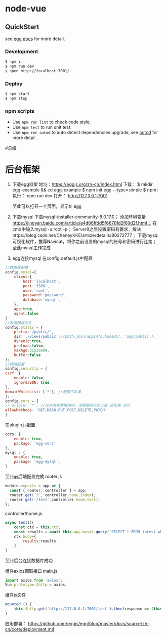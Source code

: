 # node-vue

## QuickStart

<!-- add docs here for user -->

see [egg docs][egg] for more detail.

### Development

```bash
$ npm i
$ npm run dev
$ open http://localhost:7001/
```

### Deploy

```bash
$ npm start
$ npm stop
```

### npm scripts

- Use `npm run lint` to check code style.
- Use `npm test` to run unit test.
- Use `npm run autod` to auto detect dependencies upgrade, see [autod](https://www.npmjs.com/package/autod) for more detail.


[egg]: https://eggjs.org

#总结

# 后台框架
1. 下载egg框架 
    地址：https://eggjs.org/zh-cn/index.html
    下载：
        $ mkdir egg-example && cd egg-example
        $ npm init egg --type=simple
        $ npm i
    执行：
        npm run dev
    打开：
        http://127.0.0.1:7001

    至此可以打开一个页面，显示hi egg

2. 下载mysql
    下载mysql-installer-community-8.0.17.0；
    添加环境变量 https://jingyan.baidu.com/article/e4d08ffdd5f6670fd2f60d2f.html；
    在cmd中输入mysql -u root -p；
    Server8之后设置密码有要求，解决https://blog.csdn.net/CheneyKKE/article/details/80272777；
    下载mysql可视化软件，推荐Navicat，将你之前设置的mysql的账号和密码进行连接；
    至此mysql工作完成

3. egg连接mysql
在config.default.js中配置
```js
//数据库配置
config.mysql={
    client:{
        host:'localhost',
        port:'3306',
        user:'root',
        password:'password',
        database:'mysql',
    },
    app:true,
    agent:false
}
//前端模板交互
config.static = {
    prefix:'/public/',
    dir:'./views/public',//path.join(appInfo.baseDir, 'app/public'),
    dynamic:true,
    preload:false,
    maxAge:31536000,
    buffer:false
};
//跨域配置
config.security = {
csrf: {
    enable: false,
    ignoreJSON: true
},
domainWhiteList: ['*'], //配置白名单
};
config.cors = {
// origin: '*', //允许所有跨域访问，注释掉则允许上面 白名单 访问
allowMethods: 'GET,HEAD,PUT,POST,DELETE,PATCH'
}
```
在plugin.js配置
```js
cors: {
    enable: true,
    package: 'egg-cors'
},
mysql : {
    enable: true,
    package: 'egg-mysql',
}
```
至此前后端配置完成
router.js
```js
module.exports = app => {
  const { router, controller } = app;
  router.get('/', controller.home.index);
  router.get('/test',controller.home.test);
};
```
controller/home.js
```js
async test(){
    const ctx = this.ctx;
    const results = await this.app.mysql.query('SELECT * FROM iptest where id="'+1+'"');
    ctx.body={
        results:results
    }
}
```
至此后台连接数据库成功

组件axios调取接口
main.js
```js
import axios from 'axios';
Vue.prototype.$http = axios;
```
组件js文件
```js
mounted () {
    this.$http.get('http://127.0.0.1:7001/test').then(response => (this.info = response))
}
```

应用部署：
https://github.com/eggjs/egg/blob/master/docs/source/zh-cn/core/deployment.md



